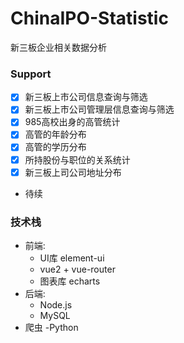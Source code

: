 # ChinaIPO-Statistic
新三板企业相关数据分析

### Support
- [x] 新三板上市公司信息查询与筛选
- [x] 新三板上市公司管理层信息查询与筛选
- [x] 985高校出身的高管统计
- [x] 高管的年龄分布
- [x] 高管的学历分布
- [x] 所持股份与职位的关系统计
- [x] 新三板上司公司地址分布
- 待续

### 技术栈
- 前端:
  - UI库 element-ui
  - vue2 + vue-router
  - 图表库 echarts
- 后端:
  - Node.js
  - MySQL
- 爬虫
  -Python
 
